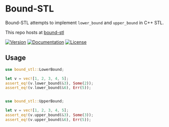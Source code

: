 # Bound-STL

Bound-STL attempts to implement `lower_bound` and `upper_bound` in C++ STL.

This repo hosts at [bound-stl](https://github.com/ssrlive/bound-stl/)

[![Version](https://img.shields.io/crates/v/bound-stl.svg?style=flat)](https://crates.io/crates/bound-stl)
[![Documentation](https://img.shields.io/badge/docs-release-brightgreen.svg?style=flat)](https://docs.rs/bound-stl)
[![License](https://img.shields.io/crates/l/bound-stl.svg?style=flat)](https://github.com/ssrlive/bound-stl/blob/master/LICENSE)

## Usage

```rust
use bound_stl::LowerBound;

let v = vec![1, 2, 3, 4, 5];
assert_eq!(v.lower_bound(&3), Some(2));
assert_eq!(v.lower_bound(&6), Err(5));


use bound_stl::UpperBound;

let v = vec![1, 2, 3, 4, 5];
assert_eq!(v.upper_bound(&3), Some(3));
assert_eq!(v.upper_bound(&6), Err(5));

```

